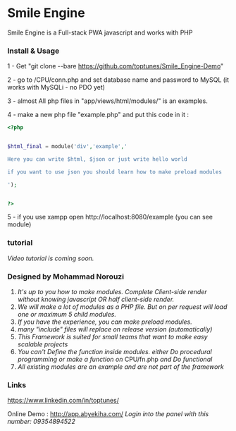 Smile Engine
=======

Smile Engine is a Full-stack PWA javascript and works with PHP


### Install & Usage


1 - Get "git clone --bare  https://github.com/toptunes/Smile_Engine-Demo"

2 - go to /CPU/conn.php and set database name and password to MySQL (it works with MySQLi - no PDO yet)

3 - almost All php files in "app/views/html/modules/" is an examples.

4 - make a new php file "example.php" and put this code in it :

```php
<?php


$html_final = module('div','example','

Here you can write $html, $json or just write hello world

if you want to use json you should learn how to make preload modules

');


?>

```

5 - if you use xampp open http://localhost:8080/example  (you can see module)


### tutorial

_Video tutorial is coming soon._

### Designed by Mohammad Norouzi

1. _It's up to you how to make modules. Complete Client-side render without knowing javascript OR half client-side render._
2. _We will make a lot of modules as a PHP file. But on per request will load one or maximum 5 child modules._
3. _If you have the experience, you can make preload modules._
4. _many "include" files will replace on release version (automatically)_
5. _This Framework is suited for small teams that want to make easy scalable projects_
6. _You can't Define the function inside modules. either Do procedural programming or make a function on_ CPU/fn.php _and Do functional_
7. _All existing modules are an example and are not part of the framework_

### Links

https://www.linkedin.com/in/toptunes/

Online Demo : http://app.abyekiha.com/
_Login into the panel with this number: 09354894522_




